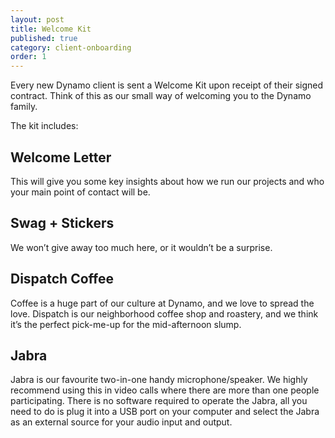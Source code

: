 ```yaml
---
layout: post
title: Welcome Kit
published: true
category: client-onboarding
order: 1
---
```


Every new Dynamo client is sent a Welcome Kit upon receipt of their signed contract. Think of this as our small way of welcoming you to the Dynamo family.

<!-- more -->

The kit includes:

## Welcome Letter
This will give you some key insights about how we run our projects and who your main point of contact will be.

## Swag + Stickers
We won’t give away too much here, or it wouldn’t be a surprise.

## Dispatch Coffee
Coffee is a huge part of our culture at Dynamo, and we love to spread the love. Dispatch is our neighborhood coffee shop and roastery, and we think it’s the perfect pick-me-up for the mid-afternoon slump.

## Jabra
Jabra is our favourite two-in-one handy microphone/speaker. We highly recommend using this in video calls where there are more than one people participating. There is no software required to operate the Jabra, all you need to do is plug it into a USB port on your computer and select the Jabra as an external source for your audio input and output.


